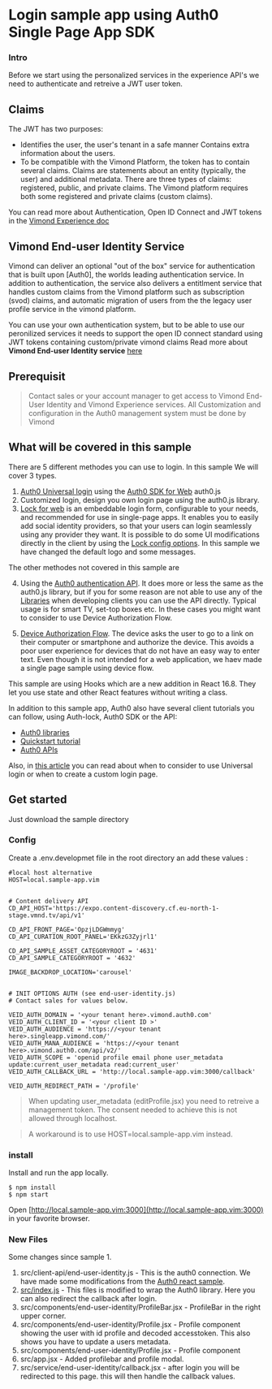 # Login sample app using Auth0 Single Page App SDK

### Intro
Before we start using the personalized services in the experience API's we need to authenticate and retreive a JWT user token.


## Claims
The JWT has two purposes:

- Identifies the user, the user's tenant in a safe manner
Contains extra information about the users.
- To be compatible with the Vimond Platform, the token has to contain several claims. Claims are statements about an entity (typically, the user) and additional metadata. There are three types of claims: registered, public, and private claims. The Vimond platform requires both some registered and private claims (custom claims).

You can read more about Authentication, Open ID Connect and JWT tokens in the [Vimond Experience doc](https://vimond-experience-api.readme.io/docs/authentication)

## Vimond End-user Identity Service

Vimond can deliver an optional "out of the box" service for authentication that is built upon [Auth0], the worlds leading authentication service. 
In addition to authentication, the service also delivers a entitlment service that handles custom claims from the Vimond platform such as subscription (svod) claims,  and automatic migration of users from the the legacy user profile service in the vimond platform.

You can use your own authentication system, but to be able to use our peronilized services it needs to support the open ID connect standard using JWT tokens containing custom/private vimond claims
Read more about **Vimond End-user Identity service** [here](https://vimond-experience-api.readme.io/docs)

## Prerequisit
>Contact sales or your account manager to get access to Vimond End-User Identity and Vimond Experience services. 
All Customization and configuration in the Auth0 management system must be done by Vimond



## What will be covered in this sample

There are 5 different methodes you can use to login. In this sample We will cover 3 types.

1. [Auth0 Universal login](https://manage.vimond.auth0.com/docs/universal-login) using the [Auth0 SDK for Web](https://auth0.com/docs/libraries/auth0js/v9) auth0.js
2. Customized login, design you own login page using the auth0.js library. 
3. [Lock for web](https://auth0.com/docs/libraries/lock/v11) is an embeddable login form, configurable to your needs, and recommended for use in single-page apps. It enables you to easily add social identity providers, so that your users can login seamlessly using any provider they want.
It is possible to do some UI modifications directly in the client by using the [Lock config options](https://auth0.com/docs/libraries/lock/v11/configuration). In this sample we have changed the default logo and some messages.  

The other methodes not covered in this sample are

4. Using the [Auth0 authentication API](https://auth0.com/docs/api/info). It does more or less the same as the auth0.js library, but if you for some reason are not able to use any of the [Libraries](https://auth0.com/docs/libraries) when developing clients you can use the API directly. Typical usage is for smart TV, set-top boxes etc. In these cases you might want to consider to use Device Authorization Flow. 

5. [Device Authorization Flow](https://auth0.com/docs/flows/concepts/device-auth). The device asks the user to go to a link on their computer or smartphone and authorize the device. This avoids a poor user experience for devices that do not have an easy way to enter text. 
Even though it is not intended for a web application, we haev made a single page sample using device flow. 

This sample are using Hooks which are a new addition in React 16.8. They let you use state and other React features without writing a class.


In addition to this sample app, Auth0 also have several client tutorials you can follow, using Auth-lock, Auth0 SDK or the API:
- [Auth0 libraries](https://manage.vimond.auth0.com/docs/libraries)
- [Quickstart tutorial](https://manage.vimond.auth0.com/docs/quickstarts)
- [Auth0 APIs](https://auth0.com/docs/api/info)

Also, in [this article](https://auth0.com/docs/libraries/when-to-use-lock) you can read about when to consider to use Universal login or when to create a custom login page. 

## Get started
Just download the sample directory

### Config
Create a .env.developmet file in the root directory an add these values :

```
#local host alternative
HOST=local.sample-app.vim 


# Content delivery API
CD_API_HOST='https://expo.content-discovery.cf.eu-north-1-stage.vmnd.tv/api/v1'

CD_API_FRONT_PAGE='OpzjLDGWmmyg'
CD_API_CURATION_ROOT_PANEL='EKkzG3Zyjrl1'

CD_API_SAMPLE_ASSET_CATEGORYROOT = '4631'
CD_API_SAMPLE_CATEGORYROOT = '4632'

IMAGE_BACKDROP_LOCATION='carousel'


# INIT OPTIONS AUTH (see end-user-identity.js)
# Contact sales for values below. 

VEID_AUTH_DOMAIN = '<your tenant here>.vimond.auth0.com'
VEID_AUTH_CLIENT_ID = '<your client ID >'
VEID_AUTH_AUDIENCE = 'https://<your tenant here>.singleapp.vimond.com/'
VEID_AUTH_MANA_AUDIENCE = 'https://<your tenant here>.vimond.auth0.com/api/v2/'
VEID_AUTH_SCOPE = 'openid profile email phone user_metadata update:current_user_metadata read:current_user'
VEID_AUTH_CALLBACK_URL = 'http://local.sample-app.vim:3000/callback'

VEID_AUTH_REDIRECT_PATH = '/profile'

```


> When updating user_metadata (editProfile.jsx) you need to retreive a management token. The consent needed to achieve this is not allowed through localhost. 

> A workaround is to use 
HOST=local.sample-app.vim instead. 


### install
Install and run the app locally.
```shell
$ npm install
$ npm start
```

Open [http://local.sample-app.vim:3000](http://local.sample-app.vim:3000) in your favorite browser.  

### New Files
Some changes since sample 1.

1. src/client-api/end-user-identity.js -  This is the auth0 connection. We have made some modifications from the [Auth0 react sample](https://manage.vimond.auth0.com/docs/quickstart/spa/react#install-the-auth0-react-wrapper).
2. [src/index.js](src/index.js) - This files is modified to wrap the Auth0 library. Here you can also redirect the callback after login. 
3. src/components/end-user-identity/ProfileBar.jsx - ProfileBar in the right upper corner. 
4. src/components/end-user-identity/Profile.jsx - Profile component showing the user with id profile and decoded accesstoken. This also shows you have to update a users metadata. 
5. src/components/end-user-identity/Profile.jsx - Profile component 
6. src/app.jsx - Added profilebar and profile modal. 
7. src/service/end-user-identity/callback.jsx - after login you will be redirected to this page. this will then handle the callback values. 

 








